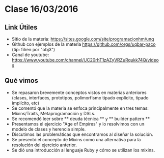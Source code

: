 # Clase 16/03/2016

## Link Útiles

 - Sitio de la materia: https://sites.google.com/site/programacionhm/unq
 - Github con ejemplos de la materia https://github.com/orgs/uqbar-paco (tip: filren por "obj3")
 - Canal de youtube: https://www.youtube.com/channel/UC20rhT1zAZyVRZuRqukk74Q/videos

## Qué vimos

 - Se repasaron brevemente conceptos vistos en materias anteriores (clases, interfaces, prototipos, polimorfismo tipado explícito, tipado implícito, etc)
 - Se comentó que la materia se enfoca principalmente en tres temas: Mixins/Traits, Metaprogramación y DSLs.
 - Se recomendó leer sobre ** deuda técnica ** y ** builder pattern **
 - Presentamos el ejercicio "Age of Empires" y lo resolvimos con un modelo de clases y herencia simple.
 - Discutimos las problemáticas que encontramos al diseñar la solución.
 - Se presentó el concepto de Mixins como una alternativa para la resolución del ejercicio anterior.
 - Se dió una introducción al lenguaje Ruby y cómo se utilizan los mixins. 
 
